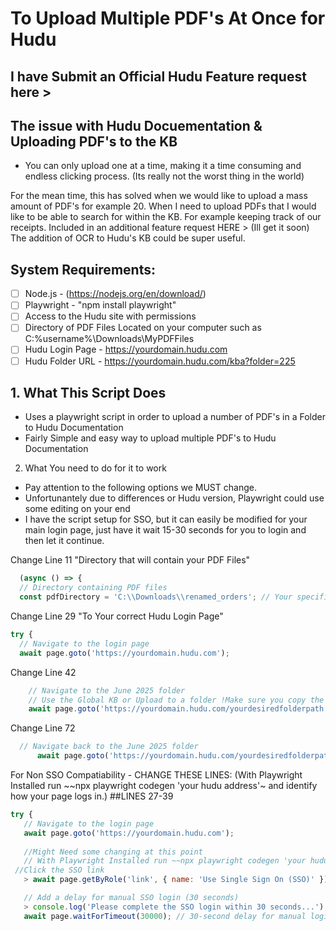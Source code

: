 # To Upload **Multiple PDF's** At Once for Hudu
I have Submit an Official Hudu Feature request here > 
---
## The issue with Hudu Docuementation & Uploading PDF's to the KB
- You can only upload one at a time, making it a time consuming and endless clicking process. (Its really not the worst thing in the world)

For the mean time, this has solved when we would like to upload a mass amount of PDF's for example 20. When I need to upload PDFs that I would like to be able to search for within the KB. For example keeping track of our receipts.
Included in an additional feature request HERE > (Ill get it soon) The addition of OCR to Hudu's KB could be super useful.

## System Requirements: 
- [ ] Node.js -  (https://nodejs.org/en/download/)
- [ ] Playwright - "npm install playwright"
- [ ] Access to the Hudu site with permissions
- [ ] Directory of PDF Files Located on your computer such as C:\%username%\Downloads\MyPDFFiles
- [ ] Hudu Login Page - https://yourdomain.hudu.com
- [ ] Hudu Folder URL - https://yourdomain.hudu.com/kba?folder=225

## 1. What This Script Does
- Uses a playwright script in order to upload a number of PDF's in a Folder to Hudu Documentation
- Fairly Simple and easy way to upload multiple PDF's to Hudu Documentation

2. What You need to do for it to work
- Pay attention to the following options we MUST change.
- Unfortunantely due to differences or Hudu version, Playwright could use some editing on your end
- I have the script setup for SSO, but it can easily be modified for your main login page, just have it wait 15-30 seconds for you to login and then let it continue.

Change Line 11 "Directory that will contain your PDF Files"
```javascript 
  (async () => {
  // Directory containing PDF files
  const pdfDirectory = 'C:\\Downloads\\renamed_orders'; // Your specified directory
```
Change Line 29 "To Your correct Hudu Login Page"
  ```javascript
  try {
    // Navigate to the login page
    await page.goto('https://yourdomain.hudu.com');
```
Change Line 42
```javascript
    // Navigate to the June 2025 folder
    // Use the Global KB or Upload to a folder !Make sure you copy the FULL PATH!
    await page.goto('https://yourdomain.hudu.com/yourdesiredfolderpath');
```
Change Line 72
```javascript
  // Navigate back to the June 2025 folder
      await page.goto('https://yourdomain.hudu.com/yourdesiredfolderpath');
```
For Non SSO Compatiability - CHANGE THESE LINES: (With Playwright Installed run ~~npx playwright codegen 'your hudu address'~ and identify how your page logs in.) 
 ##LINES 27-39
 ```javascript
 try {
    // Navigate to the login page
    await page.goto('https://yourdomain.hudu.com');
  
	//Might Need some changing at this point 
	// With Playwright Installed run ~~npx playwright codegen 'your hudu address'~ and identify how your page logs in. 
  //Click the SSO link
    > await page.getByRole('link', { name: 'Use Single Sign On (SSO)' }).click();

    // Add a delay for manual SSO login (30 seconds)
    > console.log('Please complete the SSO login within 30 seconds...'); //just change the text or timeout if you want shorter.
    await page.waitForTimeout(30000); // 30-second delay for manual login
```

    
